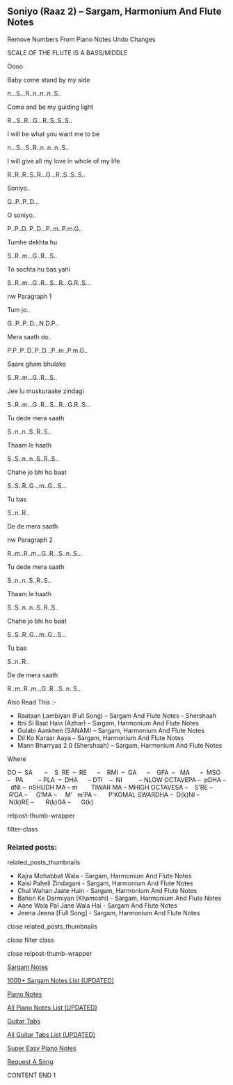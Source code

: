 
## Soniyo (Raaz 2) – Sargam, Harmonium And Flute Notes

Remove Numbers From Piano Notes
Undo Changes

SCALE OF THE FLUTE IS A BASS/MIDDLE

Oooo

Baby come stand by my side

n…S…R..n..n..n..S..

Come and be my guiding light

R…S..R…G…R..S..S..S..

I will be what you want me to be

n…S…S..R..n..n..n..S..

I will give all my love in whole of my life

R..R..R..S..R…G…R..S..S..S..

Soniyo..

G..P..P..D…

O soniyo..

P..P..D..P..D…P..m..P.m.G..

Tumhe dekhta hu

S..R..m…G..R…S..

To sochta hu bas yahi

S..R..m…G..R…S…R…G.R..S…

nw Paragraph 1

Tum jo..

G..P..P..D…N.D.P..

Mera saath do..

P.P..P..D..P..D…P..m..P.m.G..

Saare gham bhulake

S..R..m…G..R…S..

Jee lu muskuraake zindagi

S..R..m…G..R…S…R…G.R..S…

Tu dede mera saath

S..n..n..S..R..S..

Thaam le haath

S..S..n..n..S..R..S..

Chahe jo bhi ho baat

S..S..R..G…m..G…S…

Tu bas

S..n..R..

De de mera saath

nw Paragraph 2

R..m..R..m…G..R…S..n..S…

Tu dede mera saath

S..n..n..S..R..S..

Thaam le haath

S..S..n..n..S..R..S..

Chahe jo bhi ho baat

S..S..R..G…m..G…S…

Tu bas

S..n..R..

De de mera saath

R..m..R..m…G..R…S..n..S…

Also Read This :-

* Raataan Lambiyan (Full Song) – Sargam And Flute Notes – Shershaah
* Itni Si Baat Hain (Azhar) – Sargam, Harmonium And Flute Notes
* Gulabi Aankhen (SANAM) – Sargam, Harmonium And Flute Notes
* Dil Ko Karaar Aaya – Sargam, Harmonium And Flute Notes
* Mann Bharryaa 2.0 (Shershaah) – Sargam, Harmonium And Flute Notes

Where

DO –  SA       –    S  RE  –  RE      –    RMI  –  GA      –    GFA  –   MA      –  MSO  –   PA         – PLA  –  DHA      – DTI    –  NI          – NLOW OCTAVEPA –  pDHA –  dNI –  nSHUDH MA – m        TIWAR MA – MHIGH OCTAVESA –    S’RE –     R’GA –     G’MA –     M’   m’PA –       P’KOMAL SWARDHA –  D(k)NI –       N(k)RE –       R(k)GA –      G(k)

relpost-thumb-wrapper

filter-class

### Related posts:

related_posts_thumbnails

* Kajra Mohabbat Wala - Sargam, Harmonium And Flute Notes
* Kaisi Paheli Zindagani - Sargam, Harmonium And Flute Notes
* Chal Wahan Jaate Hain - Sargam, Harmonium And Flute Notes
* Bahon Ke Darmiyan (Khamoshi) - Sargam, Harmonium And Flute Notes
* Aane Wala Pal Jane Wala Hai - Sargam And Flute Notes
* Jeena Jeena [Full Song] - Sargam, Harmonium And Flute Notes

close related_posts_thumbnails

close filter class

close relpost-thumb-wrapper

[Sargam Notes](https://www.notationsworld.com/sargam-notes.html)

[1000+ Sargam Notes List (UPDATED)](https://www.notationsworld.com/all-songs-list-sargam-notes.html)

[Piano Notes](https://www.notationsworld.com/piano-notes.html)

[All Piano Notes List (UPDATED)](https://www.notationsworld.com/all-songs-list-piano-notes.html)

[Guitar Tabs](https://www.notationsworld.com/guitar-tabs.html)

[All Guitar Tabs List (UPDATED)](https://www.notationsworld.com/all-songs-list-guitar-tabs.html)

[Super Easy Piano Notes](https://studywall.in/)

[Request A Song](https://www.notationsworld.com/request-a-song.html)

CONTENT END 1

